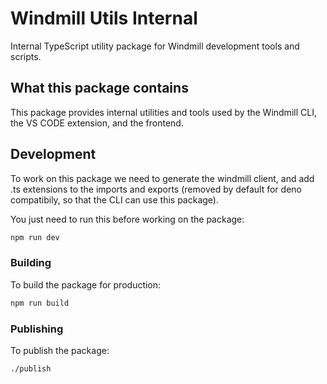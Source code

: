 # Windmill Utils Internal

Internal TypeScript utility package for Windmill development tools and scripts.

## What this package contains

This package provides internal utilities and tools used by the Windmill CLI, the VS CODE extension, and the frontend.

## Development

To work on this package we need to generate the windmill client, and add .ts extensions to the imports and exports (removed by default for deno compatibily, so that the CLI can use this package).

You just need to run this before working on the package:

```bash
npm run dev
```

### Building

To build the package for production:

```bash
npm run build
```

### Publishing

To publish the package:

```bash
./publish
```